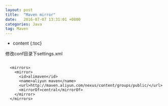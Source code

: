 ```yaml
---
layout: post
title:  "Maven mirror"
date:   2016-07-07 13:31:01 +0800
categories: Java
tag: Maven
---
```


* content
{:toc}

修改conf目录下settings.xml

```
  
  <mirrors>
    <mirror>
      <id>alimaven</id>
      <name>aliyun maven</name>
      <url>http://maven.aliyun.com/nexus/content/groups/public/</url>
      <mirrorOf>central</mirrorOf>
    </mirror>
  </mirrors>
  
```
